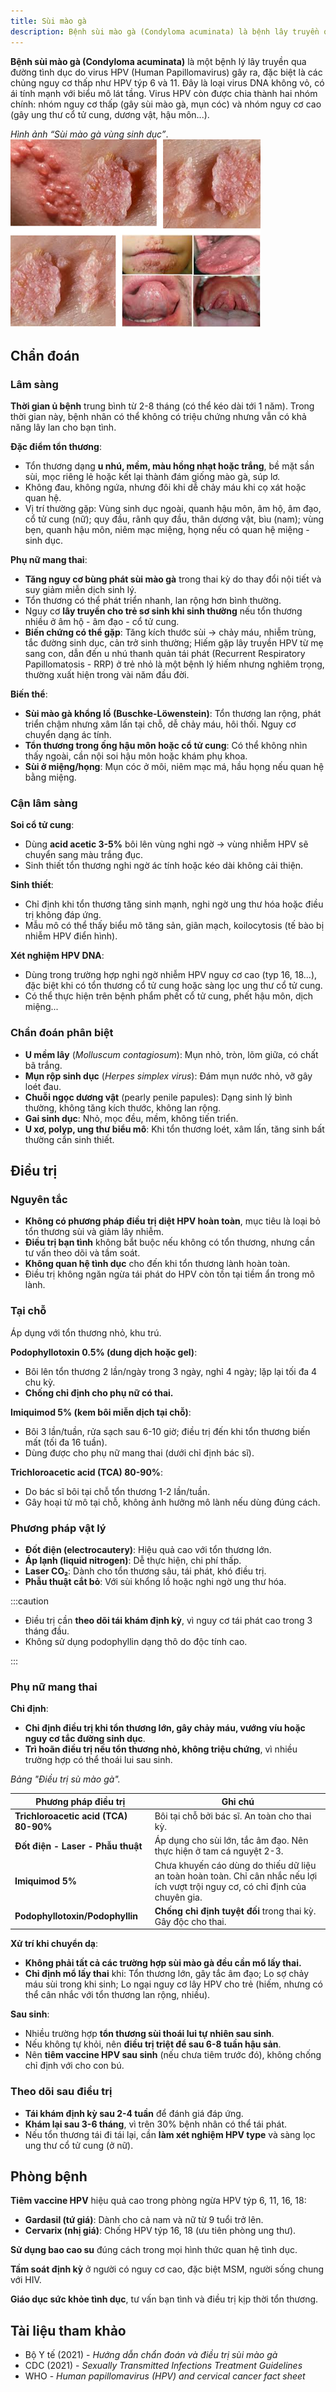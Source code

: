 ```yaml
---
title: Sùi mào gà
description: Bệnh sùi mào gà (Condyloma acuminata) là bệnh lây truyền qua đường tình dục do virus HPV (Human Papillomavirus), chủ yếu là týp 6 và 11, gây ra các tổn thương dạng mụn cóc ở cơ quan sinh dục và hậu môn.
---
```


**Bệnh sùi mào gà (Condyloma acuminata)** là một bệnh lý lây truyền qua đường tình dục do virus HPV (Human Papillomavirus) gây ra, đặc biệt là các chủng nguy cơ thấp như HPV týp 6 và 11. Đây là loại virus DNA không vỏ, có ái tính mạnh với biểu mô lát tầng. Virus HPV còn được chia thành hai nhóm chính: nhóm nguy cơ thấp (gây sùi mào gà, mụn cóc) và nhóm nguy cơ cao (gây ung thư cổ tử cung, dương vật, hậu môn...).

_Hình ảnh “Sùi mào gà vùng sinh dục”_.
![Sùi mào gà](./_images/sui-mao-ga/sui-mao-ga.png)

## Chẩn đoán

### Lâm sàng

**Thời gian ủ bệnh** trung bình từ 2-8 tháng (có thể kéo dài tới 1 năm). Trong thời gian này, bệnh nhân có thể không có triệu chứng nhưng vẫn có khả năng lây lan cho bạn tình.

**Đặc điểm tổn thương**:

- Tổn thương dạng **u nhú, mềm, màu hồng nhạt hoặc trắng**, bề mặt sần sùi, mọc riêng lẻ hoặc kết lại thành đám giống mào gà, súp lơ.
- Không đau, không ngứa, nhưng đôi khi dễ chảy máu khi cọ xát hoặc quan hệ.
- Vị trí thường gặp: Vùng sinh dục ngoài, quanh hậu môn, âm hộ, âm đạo, cổ tử cung (nữ); quy đầu, rãnh quy đầu, thân dương vật, bìu (nam); vùng bẹn, quanh hậu môn, niêm mạc miệng, họng nếu có quan hệ miệng - sinh dục.

**Phụ nữ mang thai**:

- **Tăng nguy cơ bùng phát sùi mào gà** trong thai kỳ do thay đổi nội tiết và suy giảm miễn dịch sinh lý.
- Tổn thương có thể phát triển nhanh, lan rộng hơn bình thường.
- Nguy cơ **lây truyền cho trẻ sơ sinh khi sinh thường** nếu tổn thương nhiều ở âm hộ - âm đạo - cổ tử cung.
- **Biến chứng có thể gặp**: Tăng kích thước sùi → chảy máu, nhiễm trùng, tắc đường sinh dục, cản trở sinh thường; Hiếm gặp lây truyền HPV từ mẹ sang con, dẫn đến u nhú thanh quản tái phát (Recurrent Respiratory Papillomatosis - RRP) ở trẻ nhỏ là một bệnh lý hiếm nhưng nghiêm trọng, thường xuất hiện trong vài năm đầu đời.

**Biến thể**:

- **Sùi mào gà khổng lồ (Buschke-Löwenstein)**: Tổn thương lan rộng, phát triển chậm nhưng xâm lấn tại chỗ, dễ chảy máu, hôi thối. Nguy cơ chuyển dạng ác tính.
- **Tổn thương trong ống hậu môn hoặc cổ tử cung**: Có thể không nhìn thấy ngoài, cần nội soi hậu môn hoặc khám phụ khoa.
- **Sùi ở miệng/họng**: Mụn cóc ở môi, niêm mạc má, hầu họng nếu quan hệ bằng miệng.

### Cận lâm sàng

**Soi cổ tử cung**:

- Dùng **acid acetic 3-5%** bôi lên vùng nghi ngờ → vùng nhiễm HPV sẽ chuyển sang màu trắng đục.
- Sinh thiết tổn thương nghi ngờ ác tính hoặc kéo dài không cải thiện.

**Sinh thiết**:

- Chỉ định khi tổn thương tăng sinh mạnh, nghi ngờ ung thư hóa hoặc điều trị không đáp ứng.
- Mẫu mô có thể thấy biểu mô tăng sản, giãn mạch, koilocytosis (tế bào bị nhiễm HPV điển hình).

**Xét nghiệm HPV DNA**:

- Dùng trong trường hợp nghi ngờ nhiễm HPV nguy cơ cao (typ 16, 18...), đặc biệt khi có tổn thương cổ tử cung hoặc sàng lọc ung thư cổ tử cung.
- Có thể thực hiện trên bệnh phẩm phết cổ tử cung, phết hậu môn, dịch miệng...

### Chẩn đoán phân biệt

- **U mềm lây** (_Molluscum contagiosum_): Mụn nhỏ, tròn, lõm giữa, có chất bã trắng.
- **Mụn rộp sinh dục** (_Herpes simplex virus_): Đám mụn nước nhỏ, vỡ gây loét đau.
- **Chuỗi ngọc dương vật** (pearly penile papules): Dạng sinh lý bình thường, không tăng kích thước, không lan rộng.
- **Gai sinh dục**: Nhỏ, mọc đều, mềm, không tiến triển.
- **U xơ, polyp, ung thư biểu mô**: Khi tổn thương loét, xâm lấn, tăng sinh bất thường cần sinh thiết.

## Điều trị

### Nguyên tắc

- **Không có phương pháp điều trị diệt HPV hoàn toàn**, mục tiêu là loại bỏ tổn thương sùi và giảm lây nhiễm.
- **Điều trị bạn tình** không bắt buộc nếu không có tổn thương, nhưng cần tư vấn theo dõi và tầm soát.
- **Không quan hệ tình dục** cho đến khi tổn thương lành hoàn toàn.
- Điều trị không ngăn ngừa tái phát do HPV còn tồn tại tiềm ẩn trong mô lành.

### Tại chỗ

Áp dụng với tổn thương nhỏ, khu trú.

**Podophyllotoxin 0.5% (dung dịch hoặc gel)**:

- Bôi lên tổn thương 2 lần/ngày trong 3 ngày, nghỉ 4 ngày; lặp lại tối đa 4 chu kỳ.
- **Chống chỉ định cho phụ nữ có thai.**

**Imiquimod 5% (kem bôi miễn dịch tại chỗ)**:

- Bôi 3 lần/tuần, rửa sạch sau 6-10 giờ; điều trị đến khi tổn thương biến mất (tối đa 16 tuần).
- Dùng được cho phụ nữ mang thai (dưới chỉ định bác sĩ).

**Trichloroacetic acid (TCA) 80-90%**:

- Do bác sĩ bôi tại chỗ tổn thương 1-2 lần/tuần.
- Gây hoại tử mô tại chỗ, không ảnh hưởng mô lành nếu dùng đúng cách.

### Phương pháp vật lý

- **Đốt điện (electrocautery)**: Hiệu quả cao với tổn thương lớn.
- **Áp lạnh (liquid nitrogen)**: Dễ thực hiện, chi phí thấp.
- **Laser CO₂**: Dành cho tổn thương sâu, tái phát, khó điều trị.
- **Phẫu thuật cắt bỏ**: Với sùi khổng lồ hoặc nghi ngờ ung thư hóa.

:::caution

- Điều trị cần **theo dõi tái khám định kỳ**, vì nguy cơ tái phát cao trong 3 tháng đầu.
- Không sử dụng podophyllin dạng thô do độc tính cao.

:::

### Phụ nữ mang thai

**Chỉ định**:

- **Chỉ định điều trị khi tổn thương lớn, gây chảy máu, vướng víu hoặc nguy cơ tắc đường sinh dục**.
- **Trì hoãn điều trị nếu tổn thương nhỏ, không triệu chứng**, vì nhiều trường hợp có thể thoái lui sau sinh.

_Bảng "Điều trị sù mào gà"._

| Phương pháp điều trị | Ghi chú |
| ------------------------------------- | -------------------------------------------------------------------------------------------------------------------------------- |
| **Trichloroacetic acid (TCA) 80-90%** | Bôi tại chỗ bởi bác sĩ. An toàn cho thai kỳ. |
| **Đốt điện - Laser - Phẫu thuật** | Áp dụng cho sùi lớn, tắc âm đạo. Nên thực hiện ở tam cá nguyệt 2-3. |
| **Imiquimod 5%** | Chưa khuyến cáo dùng do thiếu dữ liệu an toàn hoàn toàn. Chỉ cân nhắc nếu lợi ích vượt trội nguy cơ, có chỉ định của chuyên gia. |
| **Podophyllotoxin/Podophyllin** | **Chống chỉ định tuyệt đối** trong thai kỳ. Gây độc cho thai. |

**Xử trí khi chuyển dạ**:

- **Không phải tất cả các trường hợp sùi mào gà đều cần mổ lấy thai.**
- **Chỉ định mổ lấy thai** khi: Tổn thương lớn, gây tắc âm đạo; Lo sợ chảy máu sùi trong khi sinh; Lo ngại nguy cơ lây HPV cho trẻ (hiếm, nhưng có thể cân nhắc với tổn thương lan rộng, nhiều).

**Sau sinh**:

- Nhiều trường hợp **tổn thương sùi thoái lui tự nhiên sau sinh**.
- Nếu không tự khỏi, nên **điều trị triệt để sau 6-8 tuần hậu sản**.
- Nên **tiêm vaccine HPV sau sinh** (nếu chưa tiêm trước đó), không chống chỉ định với cho con bú.

### Theo dõi sau điều trị

- **Tái khám định kỳ sau 2-4 tuần** để đánh giá đáp ứng.
- **Khám lại sau 3-6 tháng**, vì trên 30% bệnh nhân có thể tái phát.
- Nếu tổn thương tái đi tái lại, cần **làm xét nghiệm HPV type** và sàng lọc ung thư cổ tử cung (ở nữ).

## Phòng bệnh

**Tiêm vaccine HPV** hiệu quả cao trong phòng ngừa HPV týp 6, 11, 16, 18:

- **Gardasil (tứ giá)**: Dành cho cả nam và nữ từ 9 tuổi trở lên.
- **Cervarix (nhị giá)**: Chống HPV týp 16, 18 (ưu tiên phòng ung thư).

**Sử dụng bao cao su** đúng cách trong mọi hình thức quan hệ tình dục.

**Tầm soát định kỳ** ở người có nguy cơ cao, đặc biệt MSM, người sống chung với HIV.

**Giáo dục sức khỏe tình dục**, tư vấn bạn tình và điều trị kịp thời tổn thương.

## Tài liệu tham khảo

- Bộ Y tế (2021) - _Hướng dẫn chẩn đoán và điều trị sùi mào gà_
- CDC (2021) - _Sexually Transmitted Infections Treatment Guidelines_
- WHO - _Human papillomavirus (HPV) and cervical cancer fact sheet_
